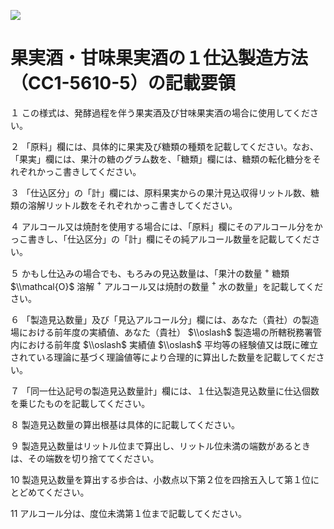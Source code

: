 ![](https://www.nta.go.jp/tmp/5f94927e-0cc1-4669-ae7b-c63d97a3d582/images/d5cfe266199481fb1405e1d7a9d12642ed4e0fc54474fd2de1b158103c44bf7b.jpg)

# 果実酒・甘味果実酒の１仕込製造方法（CC1-5610-5）の記載要領

１ この様式は、発酵過程を伴う果実酒及び甘味果実酒の場合に使用してください。

２ 「原料」欄には、具体的に果実及び糖類の種類を記載してください。なお、「果実」欄には、果汁の糖のグラム数を、「糖類」欄には、糖類の転化糖分をそれぞれかっこ書きしてください。

３ 「仕込区分」の「計」欄には、原料果実からの果汁見込収得リットル数、糖類の溶解リットル数をそれぞれかっこ書きしてください。

４ アルコール又は焼酎を使用する場合には、「原料」欄にそのアルコール分をかっこ書きし、「仕込区分」の「計」欄にその純アルコール数量を記載してください。

５ かもし仕込みの場合でも、もろみの見込数量は、「果汁の数量 $^{+}$ 糖類 $\\mathcal{O}$ 溶解 $^+$ アルコール又は焼酎の数量 $^{+}$ 水の数量」を記載してください。

６ 「製造見込数量」及び「見込アルコール分」欄には、あなた（貴社）の製造場における前年度の実績値、あなた（貴社） $\\oslash$ 製造場の所轄税務署管内における前年度 $\\oslash$ 実績値 $\\oslash$ 平均等の経験値又は既に確立されている理論に基づく理論値等により合理的に算出した数量を記載してください。

７ 「同一仕込記号の製造見込数量計」欄には、１仕込製造見込数量に仕込個数を乗じたものを記載してください。

８ 製造見込数量の算出根基は具体的に記載してください。

９ 製造見込数量はリットル位まで算出し、リットル位未満の端数があるときは、その端数を切り捨ててください。

10 製造見込数量を算出する歩合は、小数点以下第２位を四捨五入して第１位にとどめてください。

11 アルコール分は、度位未満第１位まで記載してください。